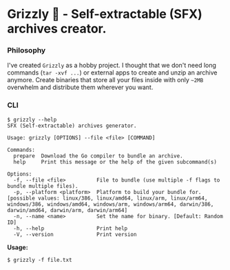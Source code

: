 # Grizzly 🐻 - Self-extractable (SFX) archives creator.

### Philosophy

I've created `Grizzly` as a hobby project. I thought that we don't need
long commands (`tar -xvf ...`) or external apps to create and unzip an archive anymore.
Create binaries that store all your files inside with only `~2MB` overwhelm and distribute them wherever you want.

### CLI

```shell
$ grizzly --help
SFX (Self-extractable) archives generator.

Usage: grizzly [OPTIONS] --file <file> [COMMAND]

Commands:
  prepare  Download the Go compiler to bundle an archive.
  help     Print this message or the help of the given subcommand(s)

Options:
  -f, --file <file>          File to bundle (use multiple -f flags to bundle multiple files).
  -p, --platform <platform>  Platform to build your bundle for. [possible values: linux/386, linux/amd64, linux/arm, linux/arm64, windows/386, windows/amd64, windows/arm, windows/arm64, darwin/386, darwin/amd64, darwin/arm, darwin/arm64]
  -n, --name <name>          Set the name for binary. [Default: Random ID]
  -h, --help                 Print help
  -V, --version              Print version
```

**Usage:**

```shell
$ grizzly -f file.txt
```